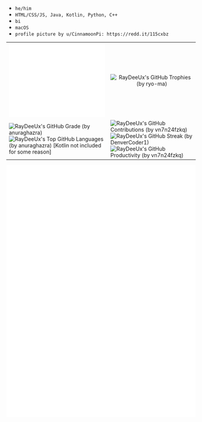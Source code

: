 * `he/him`
* `HTML/CSS/JS, Java, Kotlin, Python, C++`
* `bi`
* `macOS`
* `profile picture by u/CinnamoonPi: https://redd.it/115cxbz`

<table align="center">
  <tr>
    <td width="500px" align="center">
        <img src="/github-metrics.svg" alt="RayDeeUx's GitHub Metrics (by lowlighter)">
    </td>
    <td width="390px" align="center">
      <img src="https://github-profile-trophy.vercel.app/?username=RayDeeUx&theme=algolia&no-bg=true&no-frame=true&margin-w=15&margin-h=15&column=3" alt="RayDeeUx's GitHub Trophies (by ryo-ma)"/>
    </td>
  </tr>
  <tr>
    <td>
      <img src="https://github-readme-stats.vercel.app/api?username=RayDeeUx&theme=algolia&show_icons=true&hide_border=true&count_private=true" alt="RayDeeUx's GitHub Grade (by anuraghazra)" />
      <img width="100%" src="https://github-readme-stats.vercel.app/api/top-langs/?username=RayDeeUx&theme=algolia&show_icons=true&hide_border=true&layout=compact&langs_count=4&hide=css,roff,zeek,cmake,php" alt="RayDeeUx's Top GitHub Languages (by anuraghazra) [Kotlin not included for some reason]" />
    </td>
    <td>
      <img src="https://github-profile-summary-cards.vercel.app/api/cards/profile-details?username=RayDeeUx&theme=transparent" alt="RayDeeUx's GitHub Contributions (by vn7n24fzkq)"/>
      <img src="https://streak-stats.demolab.com?user=RayDeeUx&theme=algolia&hide_border=true" alt="RayDeeUx's GitHub Streak (by DenverCoder1)" />
      <img src="https://github-profile-summary-cards.vercel.app/api/cards/productive-time?username=RayDeeUx&theme=transparent&utcOffset=-5" alt="RayDeeUx's GitHub Productivity (by vn7n24fzkq)" />
    </td>
  </tr>
</table>

<img src="/metrics.plugin.calendar.full.svg" alt="RayDeeUx's Lifetime GitHub Commit History (by lowlighter)">
